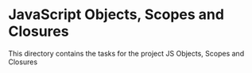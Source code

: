 # JavaScript Objects, Scopes and Closures

This directory contains the tasks for the project JS Objects, Scopes and Closures
